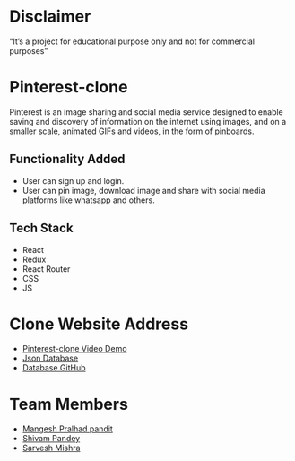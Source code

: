 # Disclaimer
“It’s a project for educational purpose only and not for commercial purposes”
# Pinterest-clone

Pinterest is an image sharing and social media service designed to enable saving and discovery of information on the internet using images, and on a smaller scale, animated GIFs and videos, in the form of pinboards.


## Functionality Added 

- User can sign up and login.
- User can pin image, download image and share with social media platforms like whatsapp and others.

## Tech Stack

- React
- Redux
- React Router
- CSS
- JS


# Clone Website Address
- [Pinterest-clone Video Demo](https://www.loom.com/share/63ae4a6f303d41a7be8edc4826644e88)
- [Json Database](https://simple-json-db.herokuapp.com/)
- [Database GitHub](https://github.com/SarveshMishra/json-server)

# Team Members
- [Mangesh Pralhad pandit ](https://github.com/alicehack2020)
- [Shivam Pandey ](https://github.com/shiva-69)
- [Sarvesh Mishra](https://github.com/SarveshMishra/)
